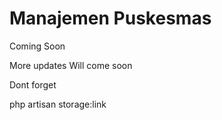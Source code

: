 # Manajemen Puskesmas

Coming Soon

More updates Will come soon

Dont forget 

<!-- For linking the storage and public folder -->
php artisan storage:link
